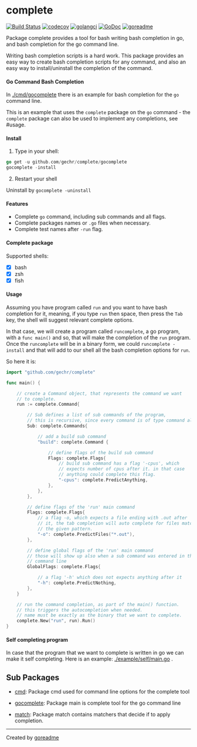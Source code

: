 # complete

[![Build Status](https://travis-ci.org/gechr/complete.svg?branch=master)](https://travis-ci.org/gechr/complete)
[![codecov](https://codecov.io/gh/gechr/complete/branch/master/graph/badge.svg)](https://codecov.io/gh/gechr/complete)
[![golangci](https://golangci.com/badges/github.com/gechr/complete.svg)](https://golangci.com/r/github.com/gechr/complete)
[![GoDoc](https://godoc.org/github.com/gechr/complete?status.svg)](http://godoc.org/github.com/gechr/complete)
[![goreadme](https://goreadme.herokuapp.com/badge/gechr/complete.svg)](https://goreadme.herokuapp.com)

Package complete provides a tool for bash writing bash completion in go, and bash completion for the go command line.

Writing bash completion scripts is a hard work. This package provides an easy way
to create bash completion scripts for any command, and also an easy way to install/uninstall
the completion of the command.

#### Go Command Bash Completion

In [./cmd/gocomplete](./cmd/gocomplete) there is an example for bash completion for the `go` command line.

This is an example that uses the `complete` package on the `go` command - the `complete` package
can also be used to implement any completions, see #usage.

#### Install

1. Type in your shell:

```go
go get -u github.com/gechr/complete/gocomplete
gocomplete -install
```

2. Restart your shell

Uninstall by `gocomplete -uninstall`

#### Features

- Complete `go` command, including sub commands and all flags.
- Complete packages names or `.go` files when necessary.
- Complete test names after `-run` flag.

#### Complete package

Supported shells:

- [x] bash
- [x] zsh
- [x] fish

#### Usage

Assuming you have program called `run` and you want to have bash completion
for it, meaning, if you type `run` then space, then press the `Tab` key,
the shell will suggest relevant complete options.

In that case, we will create a program called `runcomplete`, a go program,
with a `func main()` and so, that will make the completion of the `run`
program. Once the `runcomplete` will be in a binary form, we could
`runcomplete -install` and that will add to our shell all the bash completion
options for `run`.

So here it is:

```go
import "github.com/gechr/complete"

func main() {

	// create a Command object, that represents the command we want
	// to complete.
	run := complete.Command{

		// Sub defines a list of sub commands of the program,
		// this is recursive, since every command is of type command also.
		Sub: complete.Commands{

			// add a build sub command
			"build": complete.Command {

				// define flags of the build sub command
				Flags: complete.Flags{
					// build sub command has a flag '-cpus', which
					// expects number of cpus after it. in that case
					// anything could complete this flag.
					"-cpus": complete.PredictAnything,
				},
			},
		},

		// define flags of the 'run' main command
		Flags: complete.Flags{
			// a flag -o, which expects a file ending with .out after
			// it, the tab completion will auto complete for files matching
			// the given pattern.
			"-o": complete.PredictFiles("*.out"),
		},

		// define global flags of the 'run' main command
		// those will show up also when a sub command was entered in the
		// command line
		GlobalFlags: complete.Flags{

			// a flag '-h' which does not expects anything after it
			"-h": complete.PredictNothing,
		},
	}

	// run the command completion, as part of the main() function.
	// this triggers the autocompletion when needed.
	// name must be exactly as the binary that we want to complete.
	complete.New("run", run).Run()
}
```

#### Self completing program

In case that the program that we want to complete is written in go we
can make it self completing.
Here is an example: [./example/self/main.go](./example/self/main.go) .

## Sub Packages

* [cmd](./cmd): Package cmd used for command line options for the complete tool

* [gocomplete](./gocomplete): Package main is complete tool for the go command line

* [match](./match): Package match contains matchers that decide if to apply completion.


---

Created by [goreadme](https://github.com/apps/goreadme)
